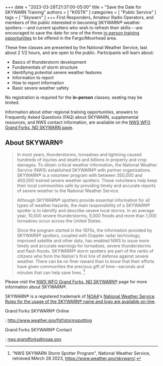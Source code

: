 +++
date = "2023-03-28T21:37:00-05:00"
title = "Save the Date for SKYWARN Training"
authors = [ "K0STK" ]
categories = [ "Public Service" ]
tags = [ "Skywarn" ]
+++
First Responders, Amateur Radio Operators, and members of the public
interested in becoming SKYWARN&reg; weather spotters---and current
spotters who wish to refresh their skills---are encouraged to save the
date for one of the three
[in-person training opportunities](/dates/public-service)
to be offered in the Fargo/Moorhead area.

<!--more-->
These free classes are presented by the National Weather Service, last
about 2 1/2 hours, and are open to the public. Participants will learn
about:

* Basics of thunderstorm development
* Fundamentals of storm structure
* Identifying potential severe weather features
* Information to report
* How to report information
* Basic severe weather safety

No registration is required for the **in-person** classes; seating may be limited. 

Information about other regional training opportunities, answers to Frequently
Asked Questions (FAQ) about SKYWARN, supplemental resources, and NWS contact
information, are available on the
[NWS WFO Grand Forks, ND SKYWARN page](http://www.weather.gov/fgf/stormspotting).

## About SKYWARN&reg;

>In most years, thunderstorms, tornadoes and lightning caused hundreds
>of injuries and deaths and billions in property and crop damages. To
>obtain critical weather information, the National Weather Service (NWS)
>established SKYWARN&reg; with partner organizations. SKYWARN&reg; is
>a volunteer program with between 350,000 and 400,000 trained severe
>weather spotters. These volunteers help keep their local communities
>safe by providing timely and accurate reports of severe weather to the
>National Weather Service.
>
>Although SKYWARN&reg; spotters provide essential information for all
>types of weather hazards, the main responsibility of a SKYWARN&reg;
>spotter is to identify and describe severe local storms. In an average
>year, 10,000 severe thunderstorms, 5,000 floods and more than 1,000
>tornadoes occur across the United States.
>
>Since the program started in the 1970s, the information provided by
>SKYWARN&reg; spotters, coupled with Doppler radar technology, improved
>satellite and other data, has enabled NWS to issue more timely and
>accurate warnings for tornadoes, severe thunderstorms and flash floods.
>SKYWARN&reg; storm spotters are part of the ranks of citizens who form
>the Nation's first line of defense against severe weather. There can be
>no finer reward than to know that their efforts have given communities
>the precious gift of time--seconds and minutes that can help save
>lives. [^1]

Please visit the [NWS WFO Grand Forks, ND SKYWARN&reg;](http://www.weather.gov/fgf/stormspotting) 
page for more information about SKYWARN&reg;.

SKYWARN&reg; is a registered trademark of [NOAA](http://www.noaa.gov/)'s
[National Weather Service](http://www.weather.gov/).
[Rules for the usage of the SKYWARN&reg; name and logo are
available on-line](http://www.weather.gov/skywarn/resources/SKYWARN_branding_guidelines_v5.0_Oct08.pdf).

Grand Forks SKYWARN&reg; Online

: http://www.weather.gov/fgf/stormspotting

Grand Forks SKYWARN&reg; Contact

: nws.grandforks@noaa.gov


[^1]: "NWS SKYWARN Storm Spotter Program", National Weather Service, retrieved MArch 28 2023, https://www.weather.gov/skywarn/.
